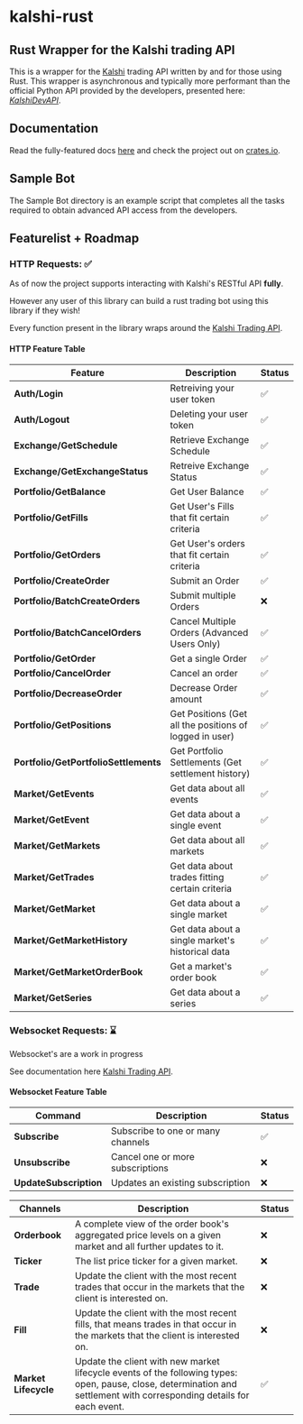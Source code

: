 # kalshi-rust

## Rust Wrapper for the Kalshi trading API

This is a wrapper for the [Kalshi](https://kalshi.com/) trading API written by
and for those using Rust. This wrapper is asynchronous and typically more
performant than the official Python API provided by the developers, presented
here: [_KalshiDevAPI_](https://github.com/Kalshi/kalshi-python).

## Documentation

Read the fully-featured docs [here](https://docs.rs/kalshi/0.9.0/kalshi/) and
check the project out on [crates.io](https://crates.io/crates/kalshi/0.9.0).

## Sample Bot

The Sample Bot directory is an example script that completes all the tasks
required to obtain advanced API access from the developers.

## Featurelist + Roadmap

### HTTP Requests: ✅

As of now the project supports interacting with Kalshi's RESTful API **fully**.

However any user of this library can build a rust trading bot using this library
if they wish!

Every function present in the library wraps around the
[Kalshi Trading API](https://trading-api.readme.io/reference/getting-started).

#### HTTP Feature Table

| Feature                               | Description                                             | Status |
| ------------------------------------- | ------------------------------------------------------- | ------ |
| **Auth/Login**                        | Retreiving your user token                              | ✅     |
| **Auth/Logout**                       | Deleting your user token                                | ✅     |
| **Exchange/GetSchedule**              | Retrieve Exchange Schedule                              | ✅     |
| **Exchange/GetExchangeStatus**        | Retreive Exchange Status                                | ✅     |
| **Portfolio/GetBalance**              | Get User Balance                                        | ✅     |
| **Portfolio/GetFills**                | Get User's Fills that fit certain criteria              | ✅     |
| **Portfolio/GetOrders**               | Get User's orders that fit certain criteria             | ✅     |
| **Portfolio/CreateOrder**             | Submit an Order                                         | ✅     |
| **Portfolio/BatchCreateOrders**       | Submit multiple Orders                                  | ❌     |
| **Portfolio/BatchCancelOrders**       | Cancel Multiple Orders (Advanced Users Only)            | ✅     |
| **Portfolio/GetOrder**                | Get a single Order                                      | ✅     |
| **Portfolio/CancelOrder**             | Cancel an order                                         | ✅     |
| **Portfolio/DecreaseOrder**           | Decrease Order amount                                   | ✅     |
| **Portfolio/GetPositions**            | Get Positions (Get all the positions of logged in user) | ✅     |
| **Portfolio/GetPortfolioSettlements** | Get Portfolio Settlements (Get settlement history)      | ✅     |
| **Market/GetEvents**                  | Get data about all events                               | ✅     |
| **Market/GetEvent**                   | Get data about a single event                           | ✅     |
| **Market/GetMarkets**                 | Get data about all markets                              | ✅     |
| **Market/GetTrades**                  | Get data about trades fitting certain criteria          | ✅     |
| **Market/GetMarket**                  | Get data about a single market                          | ✅     |
| **Market/GetMarketHistory**           | Get data about a single market's historical data        | ✅     |
| **Market/GetMarketOrderBook**         | Get a market's order book                               | ✅     |
| **Market/GetSeries**                  | Get data about a series                                 | ✅     |

### Websocket Requests: ⌛

Websocket's are a work in progress

See documentation here
[Kalshi Trading API](https://trading-api.readme.io/reference/introduction).

#### Websocket Feature Table

| Command                | Description                       | Status |
| ---------------------- | --------------------------------- | ------ |
| **Subscribe**          | Subscribe to one or many channels | ✅     |
| **Unsubscribe**        | Cancel one or more subscriptions  | ❌     |
| **UpdateSubscription** | Updates an existing subscription  | ❌     |

| Channels             | Description                                                                                                                                                            | Status |
| -------------------- | ---------------------------------------------------------------------------------------------------------------------------------------------------------------------- | ------ |
| **Orderbook**        | A complete view of the order book's aggregated price levels on a given market and all further updates to it.                                                           | ❌     |
| **Ticker**           | The list price ticker for a given market.                                                                                                                              | ❌     |
| **Trade**            | Update the client with the most recent trades that occur in the markets that the client is interested on.                                                              | ❌     |
| **Fill**             | Update the client with the most recent fills, that means trades in that occur in the markets that the client is interested on.                                         | ❌     |
| **Market Lifecycle** | Update the client with new market lifecycle events of the following types: open, pause, close, determination and settlement with corresponding details for each event. | ✅     |
